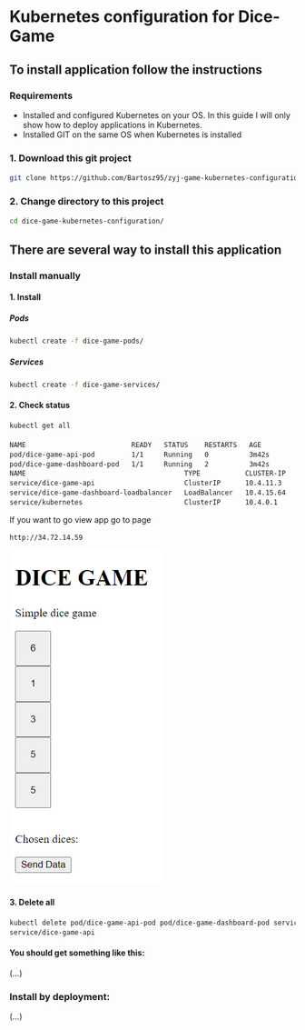 # Kubernetes configuration for Dice-Game
 
## To install application follow the instructions

### Requirements

* Installed and configured Kubernetes on your OS. In this guide I will only show how to deploy applications in Kubernetes.
* Installed GIT on the same OS when Kubernetes is installed

### 1. Download this git project
``` bash
git clone https://github.com/Bartosz95/zyj-game-kubernetes-configuration.git
```

### 2. Change directory to this project
``` bash
cd dice-game-kubernetes-configuration/
```

## There are several way to install this application

### Install manually
#### 1. Install
##### Pods
``` bash
kubectl create -f dice-game-pods/
```
##### Services
``` bash
kubectl create -f dice-game-services/
```
#### 2. Check status
``` bash
kubectl get all

NAME                          READY   STATUS    RESTARTS   AGE
pod/dice-game-api-pod         1/1     Running   0          3m42s
pod/dice-game-dashboard-pod   1/1     Running   2          3m42s
NAME                                       TYPE           CLUSTER-IP   EXTERNAL-IP   PORT(S)        AGE
service/dice-game-api                      ClusterIP      10.4.11.3    <none>        3000/TCP       3m25s
service/dice-game-dashboard-loadbalancer   LoadBalancer   10.4.15.64   34.72.14.59   80:32747/TCP   3m25s
service/kubernetes                         ClusterIP      10.4.0.1     <none>        443/TCP        46m
```
If you want to go view app go to page
```url
http://34.72.14.59
```
![Dice-Game dashboard](images/dashboard.png)
#### 3. Delete all 
``` bash
kubectl delete pod/dice-game-api-pod pod/dice-game-dashboard-pod service/dice-game-dashboard-loadbalancer 
service/dice-game-api 
```
#### You should get something like this:
(...)
### Install by deployment:
(...)

